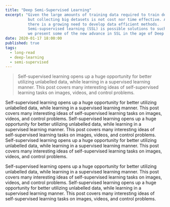 ```yaml
---
title: "Deep Semi-Supervised Learning"
excerpt: "Given the large amounts of training data required to train deep nets,
          but collecting big detasets is not cost nor time effective. As a result 
          there is a growing need to develop data efficient methods.
          Semi-supservised learning (SSL) is possible solutions to such hurdles. In this blog post
          we present some of the new advance in SSL in the age of Deep Learning."
date: 2020-01-17 18:00:00
published: true
tags: 
  - long-read
  - deep-learning
  - semi-supervised
---
```



> Self-supervised learning opens up a huge opportunity for better utilizing unlabelled data, while learning in a supervised learning manner. This post covers many interesting ideas of self-supervised learning tasks on images, videos, and control problems.




Self-supervised learning opens up a huge opportunity for better utilizing unlabelled data, while learning in a supervised learning manner. This post covers many interesting ideas of self-supervised learning tasks on images, videos, and control problems.
Self-supervised learning opens up a huge opportunity for better utilizing unlabelled data, while learning in a supervised learning manner. This post covers many interesting ideas of self-supervised learning tasks on images, videos, and control problems.
Self-supervised learning opens up a huge opportunity for better utilizing unlabelled data, while learning in a supervised learning manner. This post covers many interesting ideas of self-supervised learning tasks on images, videos, and control problems.


Self-supervised learning opens up a huge opportunity for better utilizing unlabelled data, while learning in a supervised learning manner. This post covers many interesting ideas of self-supervised learning tasks on images, videos, and control problems.
Self-supervised learning opens up a huge opportunity for better utilizing unlabelled data, while learning in a supervised learning manner. This post covers many interesting ideas of self-supervised learning tasks on images, videos, and control problems.

